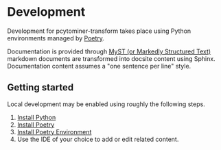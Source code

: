 # Development

Development for pcytominer-transform takes place using Python environments managed by [Poetry](https://python-poetry.org/).

Documentation is provided through [MyST (or Markedly Structured Text)](https://myst-parser.readthedocs.io/en/latest/index.html) markdown documents are transformed into docsite content using Sphinx.
Documentation content assumes a "one sentence per line" style.

## Getting started

Local development may be enabled using roughly the following steps.

1. [Install Python](https://www.python.org/downloads/)
1. [Install Poetry](https://python-poetry.org/docs/#installation)
1. [Install Poetry Environment](https://python-poetry.org/docs/basic-usage/#installing-dependencies)
1. Use the IDE of your choice to add or edit related content.
